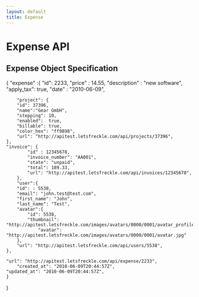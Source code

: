 ```yaml
---
layout: default
title: Expense
---
```

# Expense API

## Expense Object Specification
{
	"expense" :{
		"id": 2233,
		"price" : 14.55,
		"description" : "new software",
		"apply_tax": true,
		"date" : "2010-06-09",

		"project": {
    	"id": 37396,
    	"name":"Gear GmbH",
    	"stepping": 10,
    	"enabled":  true,
    	"billable": true,
    	"color_hex": "ff9898",
    	"url": "http://apitest.letsfreckle.com/api/projects/37396",
  	},
  	"invoice": {
	    	"id" : 12345678,
	    	"invoice_number": "AA001",
	    	"state": "unpaid",
	    	"total": 189.33,
	    	"url": "http://apitest.letsfreckle.com/api/invoices/12345678",
	    },
		"user":{
    	"id": : 5538,
    	"email": "john.test@test.com",
    	"first_name": "John",
    	"last_name": "Test",
    	"avatar":{
    		"id": 5538,
    		"thumbnail": "http://apitest.letsfreckle.com/images/avatars/0000/0001/avatar_profile.jpg",
				"avatar": "http://apitest.letsfreckle.com/images/avatars/0000/0001/avatar.jpg"
    	},
    	"url": "http://apitest.letsfreckle.com/api/users/5538",
    },

    "url": "http://apitest.letsfreckle.com/api/expense/2233",
		"created_at": "2010-06-09T20:44:57Z",
    "updated_at": "2010-06-09T20:44:57Z",
	}
}